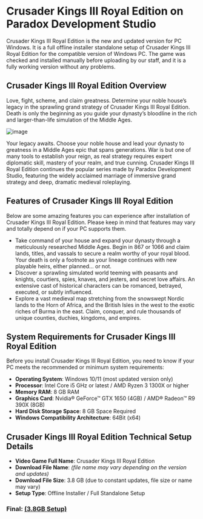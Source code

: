 # Crusader Kings III Royal Edition on Paradox Development Studio

Crusader Kings III Royal Edition is the new and updated version for PC Windows. It is a full offline installer standalone setup of Crusader Kings III Royal Edition for the compatible version of Windows PC. The game was checked and installed manually before uploading by our staff, and it is a fully working version without any problems.

## Crusader Kings III Royal Edition Overview

Love, fight, scheme, and claim greatness. Determine your noble house’s legacy in the sprawling grand strategy of Crusader Kings III Royal Edition. Death is only the beginning as you guide your dynasty’s bloodline in the rich and larger-than-life simulation of the Middle Ages.

![image](https://github.com/user-attachments/assets/5c0ab990-06c6-4078-a50b-c6f516a59125)

Your legacy awaits. Choose your noble house and lead your dynasty to greatness in a Middle Ages epic that spans generations. War is but one of many tools to establish your reign, as real strategy requires expert diplomatic skill, mastery of your realm, and true cunning. Crusader Kings III Royal Edition continues the popular series made by Paradox Development Studio, featuring the widely acclaimed marriage of immersive grand strategy and deep, dramatic medieval roleplaying.

## Features of Crusader Kings III Royal Edition

Below are some amazing features you can experience after installation of Crusader Kings III Royal Edition. Please keep in mind that features may vary and totally depend on if your PC supports them.

- Take command of your house and expand your dynasty through a meticulously researched Middle Ages. Begin in 867 or 1066 and claim lands, titles, and vassals to secure a realm worthy of your royal blood. Your death is only a footnote as your lineage continues with new playable heirs, either planned… or not.
- Discover a sprawling simulated world teeming with peasants and knights, courtiers, spies, knaves, and jesters, and secret love affairs. An extensive cast of historical characters can be romanced, betrayed, executed, or subtly influenced.
- Explore a vast medieval map stretching from the snowswept Nordic lands to the Horn of Africa, and the British Isles in the west to the exotic riches of Burma in the east. Claim, conquer, and rule thousands of unique counties, duchies, kingdoms, and empires.

## System Requirements for Crusader Kings III Royal Edition

Before you install Crusader Kings III Royal Edition, you need to know if your PC meets the recommended or minimum system requirements:

- **Operating System**: Windows 10/11 (most updated version only)
- **Processor**: Intel Core i5 GHz or latest / AMD Ryzen 3 1300X or higher
- **Memory RAM**: 8 GB RAM
- **Graphics Card**: Nvidia® GeForce™ GTX 1650 (4GB) / AMD® Radeon™ R9 390X (8GB)
- **Hard Disk Storage Space**: 8 GB Space Required
- **Windows Compatibility Architecture**: 64Bit (x64)

## Crusader Kings III Royal Edition Technical Setup Details

- **Video Game Full Name**: Crusader Kings III Royal Edition
- **Download File Name**: *(file name may vary depending on the version and updates)*
- **Download File Size**: 3.8 GB (due to constant updates, file size or name may vary)
- **Setup Type**: Offline Installer / Full Standalone Setup

### Final: [**(3.8GB Setup)**](https://ipcgames.online/crusader-kings-iii-royal-edition-free-download/)
